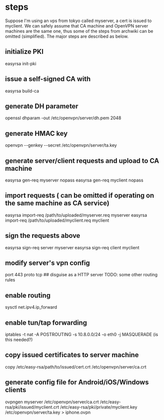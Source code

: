 # steps
Suppose I'm using an vps from tokyo called myserver, a cert is issued to myclient. We can safely assume that CA machine and OpenVPN server machines are the same one, thus some of the steps from archwiki can be omitted (simplified). The major steps are described as below.

##  initialize PKI
easyrsa init-pki
##  issue a self-signed CA with 
easyrsa build-ca 
##  generate DH parameter 
openssl dhparam -out /etc/openvpn/server/dh.pem 2048

## generate HMAC key
openvpn --genkey --secret /etc/openvpn/server/ta.key

##  generate server/client requests and upload to CA machine
easyrsa gen-req myserver nopass
easyrsa gen-req myclient nopass

## import requests ( can be omitted if operating on the same machine as CA service)
easyrsa import-req /path/to/uploaded/myserver.req myserver
easyrsa import-req /path/to/uploaded/myclient.req myclient

## sign the requests above
easyrsa sign-req server myserver
easyrsa sign-req client myclient

## modify server's vpn config
port 443
proto tcp ## disguise as a HTTP server
TODO: some other routing rules

## enable routing
sysctl net.ipv4.ip_forward

## enable tun/tap forwarding
iptables -t nat -A POSTROUTING -s 10.8.0.0/24 -o eth0 -j MASQUERADE (is this needed?)

## copy issued certificates to server machine
copy /etc/easy-rsa/path/to/issued/cert.crt /etc/openvpn/server/ca.crt

## generate config file for Android/iOS/Windows clients
ovpngen myserver /etc/openvpn/server/ca.crt /etc/easy-rsa/pki/issued/myclient.crt /etc/easy-rsa/pki/private/myclient.key /etc/openvpn/server/ta.key > iphone.ovpn
